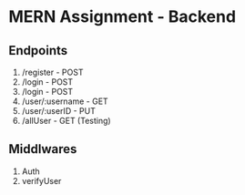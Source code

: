 # MERN Assignment - Backend

## Endpoints

1. /register - POST 
2. /login - POST
3. /login - POST
4. /user/:username - GET
5. /user/:userID - PUT
6. /allUser - GET (Testing)


## Middlwares
1. Auth 
2. verifyUser